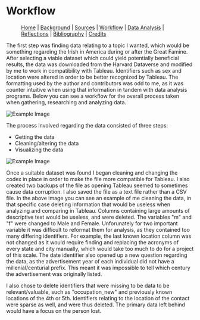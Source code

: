 # Workflow

<figure>
    <p class="center-text">
        <a href="{{ site.baseurl }}/index.html">Home</a> |
        <a href="{{ site.baseurl }}/pages/background.html">Background</a> |
        <a href="{{ site.baseurl }}/pages/sources.html">Sources</a> |
        <a href="{{ site.baseurl }}/pages/workflow.html">Workflow</a> |
        <a href="{{ site.baseurl }}/pages/analysis.html">Data Analysis</a> |
        <a href="{{ site.baseurl }}/pages/reflections.html">Reflections</a> |
        <a href="{{ site.baseurl }}/pages/bibliography.html">Bibliography</a> |
        <a href="{{ site.baseurl }}/pages/credits.html">Credits</a>
    </p>
</figure>

The first step was finding data relating to a topic I wanted, which would be something regarding the Irish in America during or after the Great Famine. After selecting a viable dataset which could yield potentially beneficial results, the data was downloaded from the Harvard Dataverse and modified by me to work in compatibility with Tableau. Identifiers such as sex and location were altered in order to be better recognized by Tableau. The formatting used by the author and contributors was odd to me, as it was counter intuitive when using that information in tandem with data analysis programs. Below you can see a workflow for the overall process taken when gathering, researching and analyzing data. 

![Example Image](https://i.imgur.com/YnqmANs.png)

The process involved regarding the data consisted of three steps:

* Getting the data
* Cleaning/altering the data
* Visualizing the data

![Example Image](https://i.imgur.com/2VBOofb.png)

Once a suitable dataset was found I began cleaning and changing the codex in place in order to make the file more compatible for Tableau. I also created two backups of the file as opening Tableau seemed to sometimes cause data corruption. I also saved the file as a text file rather than a CSV file. In the above image you can see an example of me cleaning the data, in that specific case deleting information that would be useless when analyzing and comparing in Tableau. Columns containing large amounts of descriptive text would be useless, and were deleted. The variables "m" and "f" were changed to Male and Female. Unforunately for two important variable it was difficult to reformat them for analysis, as they contained too many differing identifiers. For example, the last known location column was not changed as it would require finding and replacing the acronyms of every state and city manually, which would take too much to do for a project of this scale. The date identifier also opened up a new question regarding the data, as the advertisement year of each individual did not have a millenial/centurial prefix. This meant it was impossible to tell which century the advertisement was originally listed. 

I also chose to delete identifiers that were missing to be data to be relevant/valuable, such as "occupation_new" and previously known locations of the 4th or 5th. Identifiers relating to the location of the contact were sparse as well, and were thus deleted. The primary data left behind would have a focus on the person lost. 
